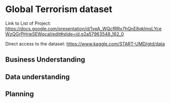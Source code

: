 # Global Terrorism dataset

Link to List of Project:
https://docs.google.com/presentation/d/1veA_WQcfRRx7hQnE8qklmsLYceWzQGrPHrieSEWqcaI/edit#slide=id.g2a57963548_162_0

Direct access to the dataset:
https://www.kaggle.com/START-UMD/gtd/data

## Business Understanding

## Data understanding

## Planning
